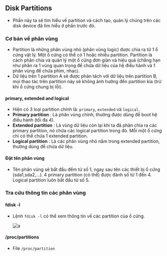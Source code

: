 ## Disk Partitions

- Phần này ta sẽ tìm hiểu về partition và cách tạo, quản lý chúng trên các disk device đã tìm hiểu ở phần trước đó.

### Cơ bản về phân vùng

- Partition là những phân vùng nhỏ (phân vùng logic) được chia ra từ 1 ổ cứng vật lý. Một ổ cứng có thể có 1 hoặc nhiều partition. Partition là cách phân chia và quản lý một ổ cứng đơn giản và hiệu quả (chẳng hạn như phân ra 1 vùng quan trọng để chứa dữ liệu của hệ điều hành và 1 phân vùng để chứa phim, nhạc).
- Dữ liệu trên 1 partition A sẽ được phân tách với dữ liệu trên partition B, mọi thao tác trên partition này sẽ không ảnh hưởng đến partition kia (trừ khi ổ cứng chung bị lỗi).

#### primary, extended and logical

- Hiện có 3 loại partition chính là: `primary`, `extended` và `logical`.
- **Primary partition** : Là phân vùng chính, thường được dùng để boot hệ điều hành (tối đa 4).
- **Extended partition** : Là vùng dữ liệu còn lại khi ta đã phân chia ra các primary partition, nó chứa các logical partition trong đó. Mỗi một ổ cứng chỉ có thể chứa 1 extended partition.
- **Logical partition** : Là các phân vùng nhỏ nằm trong extended partition, thường dùng để chứa dữ liệu.

#### Đặt tên phân vùng

- Tên phân vùng sẽ bắt đầu đếm từ số 1, ngay sau tên các thiết bị ổ cứng (sda1,sda2,...). 4 primary partition (có thể) được đánh số từ 1 đến 4. Logical partition luôn bắt đầu từ số 5.

### Tra cứu thông tin các phân vùng

#### fdisk -l

- Lệnh `fdisk -l` có thể xem thông tin về các partition của ổ cứng.
    
    ![a](https://imgur.com/Bp4B6w2.png)

#### /proc/partitions

- File `/proc/partition`